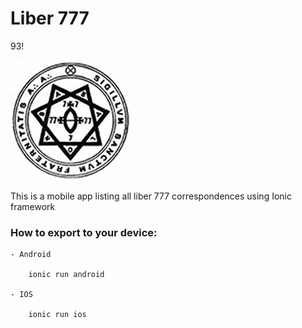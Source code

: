 Liber 777
=====================

93!

![Image Alt](https://raw.githubusercontent.com/aj07mm/liber-777/cacb0460e8b4c9bcb65a8b8e607ab330a2889c1e/resources/icon.png)


This is a mobile app listing all liber 777 correspondences using Ionic framework

### How to export to your device:

	- Android

		ionic run android

	- IOS

		ionic run ios




